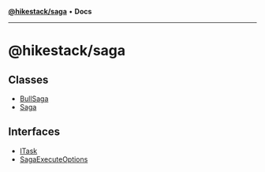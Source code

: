 [**@hikestack/saga**](/official/reference/saga/index.md) • **Docs**

***

# @hikestack/saga

## Classes

- [BullSaga](/official/reference/saga/classes/BullSaga.md)
- [Saga](/official/reference/saga/classes/Saga.md)

## Interfaces

- [ITask](/official/reference/saga/interfaces/ITask.md)
- [SagaExecuteOptions](/official/reference/saga/interfaces/SagaExecuteOptions.md)
